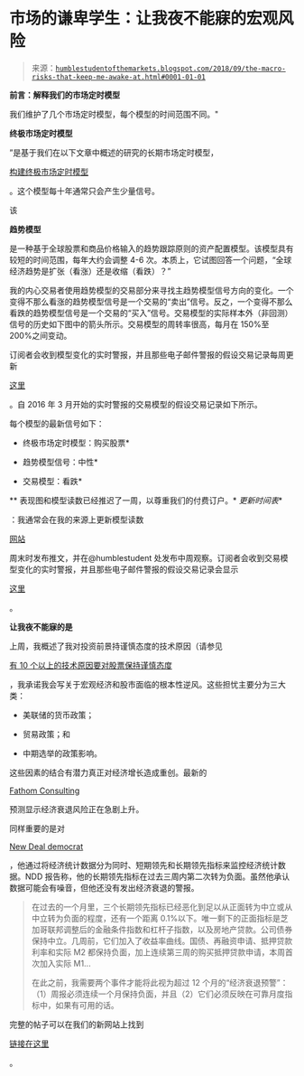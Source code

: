 <!--yml

类别：未分类

日期：2024 年 05 月 18 日 02:38:04

-->

# 市场的谦卑学生：让我夜不能寐的宏观风险

> 来源：[`humblestudentofthemarkets.blogspot.com/2018/09/the-macro-risks-that-keep-me-awake-at.html#0001-01-01`](https://humblestudentofthemarkets.blogspot.com/2018/09/the-macro-risks-that-keep-me-awake-at.html#0001-01-01)

**前言：解释我们的市场定时模型**

我们维护了几个市场定时模型，每个模型的时间范围不同。"

**终极市场定时模型**

”是基于我们在以下文章中概述的研究的长期市场定时模型，

[构建终极市场定时模型](https://humblestudentofthemarkets.com/2016/01/26/building-the-ultimate-market-timing-model/)

。这个模型每十年通常只会产生少量信号。

该

**趋势模型**

是一种基于全球股票和商品价格输入的趋势跟踪原则的资产配置模型。该模型具有较短的时间范围，每年大约会调整 4-6 次。本质上，它试图回答一个问题，“全球经济趋势是扩张（看涨）还是收缩（看跌）？”

我的内心交易者使用趋势模型的交易部分来寻找主趋势模型信号方向的变化。一个变得不那么看涨的趋势模型信号是一个交易的“卖出”信号。反之，一个变得不那么看跌的趋势模型信号是一个交易的“买入”信号。交易模型的实际样本外（非回测）信号的历史如下图中的箭头所示。交易模型的周转率很高，每月在 150%至 200%之间变动。

订阅者会收到模型变化的实时警报，并且那些电子邮件警报的假设交易记录每周更新

[这里](https://humblestudentofthemarkets.com/trading-track-record/)

。自 2016 年 3 月开始的实时警报的交易模型的假设交易记录如下所示。

每个模型的最新信号如下：

+   终极市场定时模型：购买股票*

+   趋势模型信号：中性*

+   交易模型：看跌*

** 表现图和模型读数已经推迟了一周，以尊重我们的付费订户。* *更新时间表**

：我通常会在我的来源上更新模型读数

[网站](https://humblestudentofthemarkets.com/)

周末时发布推文，并在@humblestudent 处发布中周观察。订阅者会收到交易模型变化的实时警报，并且那些电子邮件警报的假设交易记录会显示

[这里](https://humblestudentofthemarkets.com/trading-track-record/)

。

**让我夜不能寐的是**

上周，我概述了我对投资前景持谨慎态度的技术原因（请参见

[有 10 个以上的技术原因要对股票保持谨慎态度](https://humblestudentofthemarkets.com/2018/08/26/10-or-more-technical-reasons-to-be-cautious-on-stocks/)

，我承诺我会写关于宏观经济和股市面临的根本性逆风。这些担忧主要分为三大类：

+   美联储的货币政策；

+   贸易政策；和

+   中期选举的政策影响。

这些因素的结合有潜力真正对经济增长造成重创。最新的

[Fathom Consulting](https://twitter.com/fathommacro/status/1035539723400499201/photo/1)

预测显示经济衰退风险正在急剧上升。

同样重要的是对

[New Deal democrat](https://seekingalpha.com/article/4203518-weekly-high-frequency-indicators-long-term-forecast-turns-negative-second-time-3-weeks)

，他通过将经济统计数据分为同时、短期领先和长期领先指标来监控经济统计数据。NDD 报告称，他的长期领先指标在过去三周内第二次转为负面。虽然他承认数据可能会有噪音，但他还没有发出经济衰退的警报。

> 在过去的一个月里，三个长期领先指标已经恶化到足以从正面转为中立或从中立转为负面的程度，还有一个距离 0.1%以下。唯一剩下的正面指标是芝加哥联邦调整后的金融条件指数和杠杆子指数，以及房地产贷款。公司债券保持中立。几周前，它们加入了收益率曲线。国债、再融资申请、抵押贷款利率和实际 M2 都保持负面，加上连续第三周的购买抵押贷款申请，本周首次加入实际 M1...
> 
> 在此之前，我需要两个事件才能将此视为超过 12 个月的“经济衰退预警”：（1）周报必须连续一个月保持负面，并且（2）它们必须反映在可靠月度指标中，如果有可用的话。

完整的帖子可以在我们的新网站上找到

[链接在这里](https://humblestudentofthemarkets.com/2018/09/02/the-macro-risks-that-keep-me-awake-at-night/)

。
